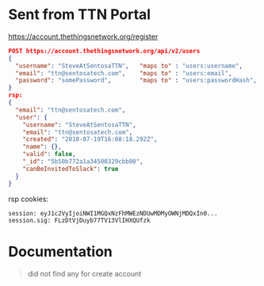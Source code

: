 # Sent from TTN Portal

https://account.thethingsnetwork.org/register

```json
POST https://account.thethingsnetwork.org/api/v2/users
{
  "username": "SteveAtSentosaTTN",   "maps to" : "users:username",
  "email": "ttn@sentosatech.com",    "maps to" : "users:email",
  "password": "somePassword",        "maps to" : "users:passwordHash", "note" : "things expects PW in the clear"
}
rsp:
{
  "email": "ttn@sentosatech.com",
  "user": {
    "username": "SteveAtSentosaTTN",
    "email": "ttn@sentosatech.com",
    "created": "2018-07-19T16:08:18.292Z",
    "name": {},
    "valid": false,
    "_id": "5b50b772a1a34500329cbb00",
    "canBeInvitedToSlack": true
  }
}
```

rsp cookies:
```
session: eyJ1c2VyIjoiNWI1MGQxNzFhMWEzNDUwMDMyOWNjMDQxIn0...
session.sig: FLzDtVjDuyb77TV13VlIHXQUfzk
```

# Documentation

> did not find any for create account